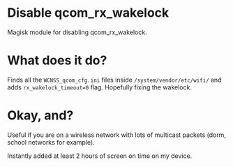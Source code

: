 # Disable qcom_rx_wakelock
Magisk module for disabling qcom_rx_wakelock.

# What does it do?
Finds all the `WCNSS_qcom_cfg.ini` files inside `/system/vendor/etc/wifi/` and adds `rx_wakelock_timeout=0` flag. Hopefully fixing the wakelock.

# Okay, and?
Useful if you are on a wireless network with lots of multicast packets (dorm, school networks for example).

Instantly added at least 2 hours of screen on time on my device.
